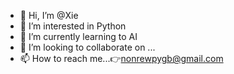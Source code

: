 - 👋 Hi, I’m @Xie
- 👀 I’m interested in Python
- 🌱 I’m currently learning to AI
- 💞️ I’m looking to collaborate on ...
- 📫 How to reach me...👉nonrewpygb@gmail.com

<!---
9527-bit/9527-bit is a ✨ special ✨ repository because its `README.md` (this file) appears on your GitHub profile.
You can click the Preview link to take a look at your changes.
--->
